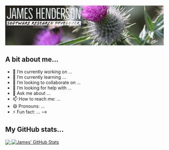 ![Header](https://raw.githubusercontent.com/jameshenderson12/jameshenderson12/main/personal-profile-banner.png "Header")
<!--
<img align="center" src="https://github-readme-stats.vercel.app/api/<CARD_TYPE>/?username=jameshenderson12&theme=<THEME_NAME>" />
-->

## A bit about me...
- 🔭 I’m currently working on ...
- 🌱 I’m currently learning ...
- 👯 I’m looking to collaborate on ...
- 🤔 I’m looking for help with ...
- 💬 Ask me about ...
- 📫 How to reach me: ...
- 😄 Pronouns: ...
- ⚡ Fun fact: ...
-->

## My GitHub stats...
<a href="https://github.com/jameshenderson12/jameshenderson12">
  <img align="center" src="https://github-readme-stats.vercel.app/api/top-langs/?username=jameshenderson12&hide=java,html&title_color=ffffff&text_color=c9cacc&icon_color=2bbc8a&bg_color=1d1f21" />
</a>
<a href="https://github.com/jameshenderson12/jameshenderson12">
  <img align="center" src="https://github-readme-stats.vercel.app/api?username=jameshenderson12&show_icons=true&line_height=27&count_private=true&title_color=ffffff&text_color=c9cacc&icon_color=2bbc8a&bg_color=1d1f21" alt="James' GitHub Stats" />
</a>

<!--
**jameshenderson12/jameshenderson12** is a ✨ _special_ ✨ repository because its `README.md` (this file) appears on your GitHub profile.


